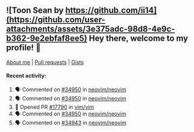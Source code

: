 ## ![Toon Sean by https://github.com/ii14](https://github.com/user-attachments/assets/3e375adc-98d8-4e9c-b362-9e2ebfaf8ee5) Hey there, welcome to my profile! 👋

[About me](https://seandewar.github.io/)
 | [Pull requests](https://github.com/search?p=1&q=author%3Aseandewar+is%3Apr)
 | [Gists](https://gist.github.com/seandewar)

#### Recent activity:

<!--START_SECTION:activity-->
1. 🗣 Commented on [#34950](https://github.com/neovim/neovim/pull/34950#issuecomment-3100162671) in [neovim/neovim](https://github.com/neovim/neovim)
2. 🗣 Commented on [#34950](https://github.com/neovim/neovim/pull/34950#issuecomment-3092480150) in [neovim/neovim](https://github.com/neovim/neovim)
3. 💪 Opened PR [#17790](https://github.com/vim/vim/pull/17790) in [vim/vim](https://github.com/vim/vim)
4. 🗣 Commented on [#34950](https://github.com/neovim/neovim/pull/34950#issuecomment-3075976132) in [neovim/neovim](https://github.com/neovim/neovim)
5. 🗣 Commented on [#34943](https://github.com/neovim/neovim/pull/34943#issuecomment-3075927619) in [neovim/neovim](https://github.com/neovim/neovim)
<!--END_SECTION:activity-->

